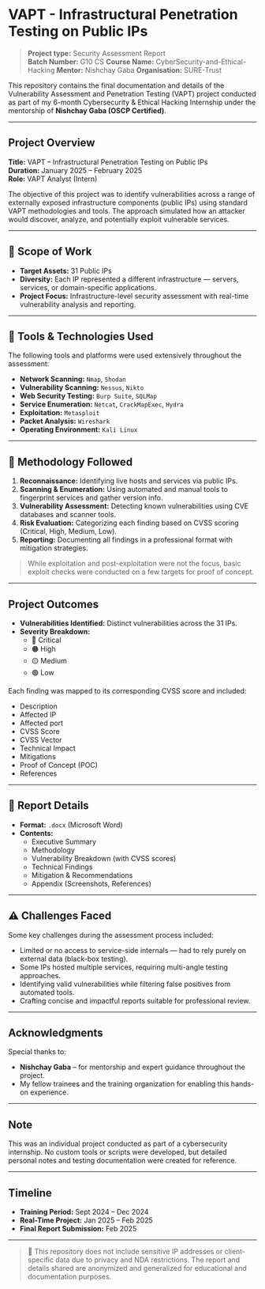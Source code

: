 # VAPT - Infrastructural Penetration Testing on Public IPs

> **Project type:** Security Assessment Report    
> **Batch Number:** G10 CS 
> **Course Name:** CyberSecurity-and-Ethical-Hacking
> **Mentor:** Nishchay Gaba 
> **Organisation:** SURE-Trust

This repository contains the final documentation and details of the Vulnerability Assessment and Penetration Testing (VAPT) project conducted as part of my 6-month Cybersecurity & Ethical Hacking Internship under the mentorship of **Nishchay Gaba (OSCP Certified)**.

---

## Project Overview

**Title:** VAPT – Infrastructural Penetration Testing on Public IPs  
**Duration:** January 2025 – February 2025   
**Role:** VAPT Analyst (Intern)

The objective of this project was to identify vulnerabilities across a range of externally exposed infrastructure components (public IPs) using standard VAPT methodologies and tools. The approach simulated how an attacker would discover, analyze, and potentially exploit vulnerable services.

---

## 🎯 Scope of Work

- **Target Assets:** 31 Public IPs
- **Diversity:** Each IP represented a different infrastructure — servers, services, or domain-specific applications.
- **Project Focus:** Infrastructure-level security assessment with real-time vulnerability analysis and reporting.

---

## 🔧 Tools & Technologies Used

The following tools and platforms were used extensively throughout the assessment:

- **Network Scanning:** `Nmap`, `Shodan`
- **Vulnerability Scanning:** `Nessus`, `Nikto`
- **Web Security Testing:** `Burp Suite`, `SQLMap`
- **Service Enumeration:** `Netcat`, `CrackMapExec`, `Hydra`
- **Exploitation:** `Metasploit`
- **Packet Analysis:** `Wireshark`
- **Operating Environment:** `Kali Linux`

---

## 🔄 Methodology Followed

1. **Reconnaissance:** Identifying live hosts and services via public IPs.
2. **Scanning & Enumeration:** Using automated and manual tools to fingerprint services and gather version info.
3. **Vulnerability Assessment:** Detecting known vulnerabilities using CVE databases and scanner tools.
4. **Risk Evaluation:** Categorizing each finding based on CVSS scoring (Critical, High, Medium, Low).
5. **Reporting:** Documenting all findings in a professional format with mitigation strategies.

> While exploitation and post-exploitation were not the focus, basic exploit checks were conducted on a few targets for proof of concept.

---

## Project Outcomes

- **Vulnerabilities Identified:** Distinct vulnerabilities across the 31 IPs.
- **Severity Breakdown:**
  - 🔴 Critical
  - 🟠 High
  - 🟡 Medium
  - 🟢 Low

Each finding was mapped to its corresponding CVSS score and included:
- Description
- Affected IP
- Affected port
- CVSS Score
- CVSS Vector
- Technical Impact
- Mitigations
- Proof of Concept (POC)
- References

---

## 📁 Report Details

- **Format:** `.docx` (Microsoft Word)
- **Contents:**
  - Executive Summary
  - Methodology
  - Vulnerability Breakdown (with CVSS scores)
  - Technical Findings
  - Mitigation & Recommendations
  - Appendix (Screenshots, References)

---

## ⚠️ Challenges Faced

Some key challenges during the assessment process included:

- Limited or no access to service-side internals — had to rely purely on external data (black-box testing).
- Some IPs hosted multiple services, requiring multi-angle testing approaches.
- Identifying valid vulnerabilities while filtering false positives from automated tools.
- Crafting concise and impactful reports suitable for professional review.

---

## Acknowledgments

Special thanks to:
- **Nishchay Gaba** – for mentorship and expert guidance throughout the project.
- My fellow trainees and the training organization for enabling this hands-on experience.

---

## Note

This was an individual project conducted as part of a cybersecurity internship. No custom tools or scripts were developed, but detailed personal notes and testing documentation were created for reference.

---

## Timeline

- **Training Period:** Sept 2024 – Dec 2024  
- **Real-Time Project:** Jan 2025 – Feb 2025  
- **Final Report Submission:** Feb 2025

---

> 🔐 This repository does not include sensitive IP addresses or client-specific data due to privacy and NDA restrictions. The report and details shared are anonymized and generalized for educational and documentation purposes.

